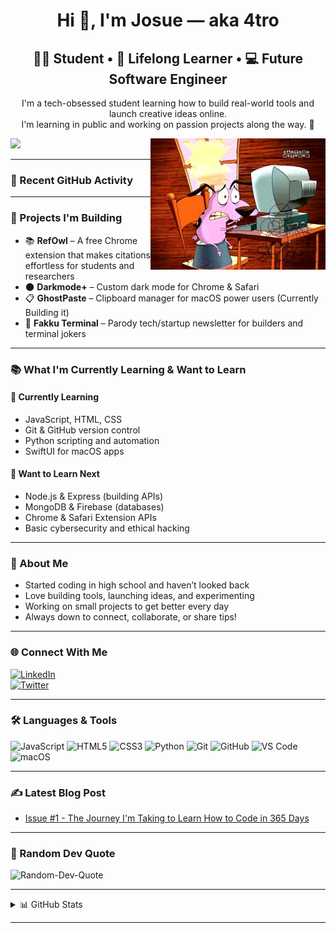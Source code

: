 <h1 align="center">Hi 👋, I'm Josue — aka 4tro</h1>
<h2 align="center">👨‍🎓 Student • 🧠 Lifelong Learner • 💻 Future Software Engineer</h2>

<p align="center">
  I'm a tech-obsessed student learning how to build real-world tools and launch creative ideas online.
  <br/>
  I'm learning in public and working on passion projects along the way. 🚀
</p>

<img align="right" alt="Coding GIF" width="280" src="assets/Courage-Computer-scared.gif" />

[![](https://visitcount.itsvg.in/api?id=4trodev&label=Profile%20Views&color=1&icon=0&pretty=true)](https://visitcount.itsvg.in)

---

### 🔄 Recent GitHub Activity


<!-- CURRENTLY-WORKING-ON:START -->
<!-- CURRENTLY-WORKING-ON:END -->
---

### 🚀 Projects I'm Building

- 📚 **RefOwl** – A free Chrome extension that makes citations effortless for students and researchers  
- 🌑 **Darkmode+** – Custom dark mode for Chrome & Safari 
- 📋 **GhostPaste** – Clipboard manager for macOS power users (Currently Building it)
- 📰 **Fakku Terminal** – Parody tech/startup newsletter for builders and terminal jokers

<!-- Some Notes
> ✉️ Want updates? [Subscribe to my newsletter](https://fakkuterminal.com) or [visit my site](https://4troDev.com)
--->
---

### 📚 What I'm Currently Learning & Want to Learn

#### 🧠 Currently Learning
- JavaScript, HTML, CSS
- Git & GitHub version control
- Python scripting and automation
- SwiftUI for macOS apps

#### 🔭 Want to Learn Next
- Node.js & Express (building APIs)
- MongoDB & Firebase (databases)
- Chrome & Safari Extension APIs
- Basic cybersecurity and ethical hacking

---

### 🧠 About Me

- Started coding in high school and haven’t looked back  
- Love building tools, launching ideas, and experimenting  
- Working on small projects to get better every day  
- Always down to connect, collaborate, or share tips!

---

### 🌐 Connect With Me

[![LinkedIn](https://img.shields.io/badge/LinkedIn-%230077B5.svg?logo=linkedin&logoColor=white)](https://linkedin.com/in/4tro)  
[![Twitter](https://img.shields.io/badge/Twitter-%231DA1F2.svg?logo=Twitter&logoColor=white)](https://twitter.com/4tro_Dev)  

---

### 🛠 Languages & Tools

![JavaScript](https://img.shields.io/badge/-JavaScript-000?&logo=JavaScript&logoColor=F7DF1E)
![HTML5](https://img.shields.io/badge/-HTML5-000?&logo=HTML5)
![CSS3](https://img.shields.io/badge/-CSS3-000?&logo=CSS3)
![Python](https://img.shields.io/badge/-Python-000?&logo=Python)
![Git](https://img.shields.io/badge/-Git-000?&logo=Git)
![GitHub](https://img.shields.io/badge/-GitHub-000?&logo=GitHub)
![VS Code](https://img.shields.io/badge/-VSCode-000?&logo=visual-studio-code)
![macOS](https://img.shields.io/badge/-macOS-000?&logo=Apple)

---

### ✍️ Latest Blog Post

<!-- BLOG-POST-LIST:START -->
- [Issue #1 - The Journey I'm Taking to Learn How to Code in 365 Days](https://4tro.hashnode.dev/issue-1-the-journey-im-taking-to-learn-how-to-code-in-365-days-starting-today)
<!-- BLOG-POST-LIST:END -->

---

### 💬 Random Dev Quote

![Random-Dev-Quote](https://quotes-github-readme.vercel.app/api?type=horizontal&theme=light)

---

<details>
<summary>📊 GitHub Stats</summary>
<p align="center">

![](https://github-readme-stats.vercel.app/api?username=4troDev&theme=radical&hide_border=true)<br/>
![](https://github-readme-streak-stats.herokuapp.com/?user=4troDev&theme=radical&hide_border=true)<br/>
![](https://github-readme-stats.vercel.app/api/top-langs/?username=4troDev&theme=radical&hide_border=true&layout=compact)

</p>
</details>

---
<!-- Some Notes
(previously DarkMode+)  
> ✉️ Want updates? [Subscribe to my newsletter](https://fakkuterminal.com) or [visit my site](https://4troDev.com)

-->
